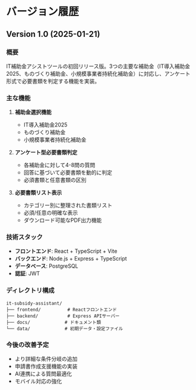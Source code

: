 # バージョン履歴

## Version 1.0 (2025-01-21)

### 概要
IT補助金アシストツールの初回リリース版。3つの主要な補助金（IT導入補助金2025、ものづくり補助金、小規模事業者持続化補助金）に対応し、アンケート形式で必要書類を判定する機能を実装。

### 主な機能
1. **補助金選択機能**
   - IT導入補助金2025
   - ものづくり補助金
   - 小規模事業者持続化補助金

2. **アンケート型必要書類判定**
   - 各補助金に対して4-8問の質問
   - 回答に基づいて必要書類を動的に判定
   - 必須書類と任意書類の区別

3. **必要書類リスト表示**
   - カテゴリー別に整理された書類リスト
   - 必須/任意の明確な表示
   - ダウンロード可能なPDF出力機能

### 技術スタック
- **フロントエンド**: React + TypeScript + Vite
- **バックエンド**: Node.js + Express + TypeScript
- **データベース**: PostgreSQL
- **認証**: JWT

### ディレクトリ構成
```
it-subsidy-assistant/
├── frontend/          # Reactフロントエンド
├── backend/           # Express APIサーバー
├── docs/             # ドキュメント類
└── data/             # 初期データ・設定ファイル
```

### 今後の改善予定
- より詳細な条件分岐の追加
- 申請書作成支援機能の実装
- AI連携による質問最適化
- モバイル対応の強化